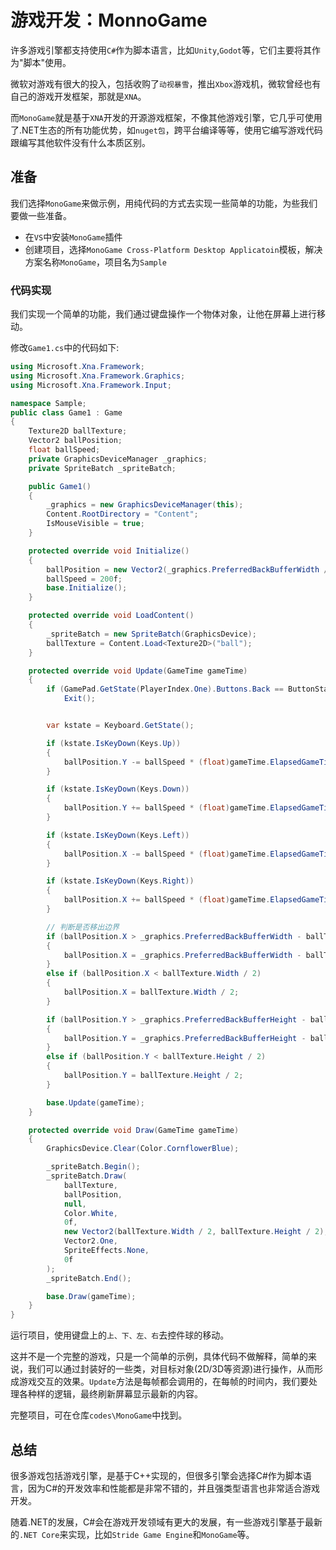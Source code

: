 # 游戏开发：MonnoGame

许多游戏引擎都支持使用`C#`作为脚本语言，比如`Unity`,`Godot`等，它们主要将其作为"脚本"使用。

微软对游戏有很大的投入，包括收购了`动视暴雪`，推出`Xbox`游戏机，微软曾经也有自己的游戏开发框架，那就是`XNA`。

而`MonoGame`就是基于`XNA`开发的开源游戏框架，不像其他游戏引擎，它几乎可使用了.NET生态的所有功能优势，如`nuget包`，跨平台编译等等，使用它编写游戏代码跟编写其他软件没有什么本质区别。

## 准备

我们选择`MonoGame`来做示例，用纯代码的方式去实现一些简单的功能，为些我们要做一些准备。

- 在`VS`中安装`MonoGame`插件
- 创建项目，选择`MonoGame Cross-Platform Desktop Applicatoin`模板，解决方案名称`MonoGame`，项目名为`Sample`

### 代码实现

我们实现一个简单的功能，我们通过键盘操作一个物体对象，让他在屏幕上进行移动。

修改`Game1.cs`中的代码如下:

```csharp
using Microsoft.Xna.Framework;
using Microsoft.Xna.Framework.Graphics;
using Microsoft.Xna.Framework.Input;

namespace Sample;
public class Game1 : Game
{
    Texture2D ballTexture;
    Vector2 ballPosition;
    float ballSpeed;
    private GraphicsDeviceManager _graphics;
    private SpriteBatch _spriteBatch;

    public Game1()
    {
        _graphics = new GraphicsDeviceManager(this);
        Content.RootDirectory = "Content";
        IsMouseVisible = true;
    }

    protected override void Initialize()
    {
        ballPosition = new Vector2(_graphics.PreferredBackBufferWidth / 2, _graphics.PreferredBackBufferHeight / 2);
        ballSpeed = 200f;
        base.Initialize();
    }

    protected override void LoadContent()
    {
        _spriteBatch = new SpriteBatch(GraphicsDevice);
        ballTexture = Content.Load<Texture2D>("ball");
    }

    protected override void Update(GameTime gameTime)
    {
        if (GamePad.GetState(PlayerIndex.One).Buttons.Back == ButtonState.Pressed || Keyboard.GetState().IsKeyDown(Keys.Escape))
            Exit();


        var kstate = Keyboard.GetState();

        if (kstate.IsKeyDown(Keys.Up))
        {
            ballPosition.Y -= ballSpeed * (float)gameTime.ElapsedGameTime.TotalSeconds;
        }

        if (kstate.IsKeyDown(Keys.Down))
        {
            ballPosition.Y += ballSpeed * (float)gameTime.ElapsedGameTime.TotalSeconds;
        }

        if (kstate.IsKeyDown(Keys.Left))
        {
            ballPosition.X -= ballSpeed * (float)gameTime.ElapsedGameTime.TotalSeconds;
        }

        if (kstate.IsKeyDown(Keys.Right))
        {
            ballPosition.X += ballSpeed * (float)gameTime.ElapsedGameTime.TotalSeconds;
        }

        // 判断是否移出边界
        if (ballPosition.X > _graphics.PreferredBackBufferWidth - ballTexture.Width / 2)
        {
            ballPosition.X = _graphics.PreferredBackBufferWidth - ballTexture.Width / 2;
        }
        else if (ballPosition.X < ballTexture.Width / 2)
        {
            ballPosition.X = ballTexture.Width / 2;
        }

        if (ballPosition.Y > _graphics.PreferredBackBufferHeight - ballTexture.Height / 2)
        {
            ballPosition.Y = _graphics.PreferredBackBufferHeight - ballTexture.Height / 2;
        }
        else if (ballPosition.Y < ballTexture.Height / 2)
        {
            ballPosition.Y = ballTexture.Height / 2;
        }

        base.Update(gameTime);
    }

    protected override void Draw(GameTime gameTime)
    {
        GraphicsDevice.Clear(Color.CornflowerBlue);

        _spriteBatch.Begin();
        _spriteBatch.Draw(
            ballTexture,
            ballPosition,
            null,
            Color.White,
            0f,
            new Vector2(ballTexture.Width / 2, ballTexture.Height / 2),
            Vector2.One,
            SpriteEffects.None,
            0f
        );
        _spriteBatch.End();

        base.Draw(gameTime);
    }
}
```

运行项目，使用键盘上的`上、下、左、右`去控件球的移动。

这并不是一个完整的游戏，只是一个简单的示例，具体代码不做解释，简单的来说，我们可以通过封装好的一些类，对目标对象(2D/3D等资源)进行操作，从而形成游戏交互的效果。`Update`方法是每帧都会调用的，在每帧的时间内，我们要处理各种样的逻辑，最终刷新屏幕显示最新的内容。

完整项目，可在仓库`codes\MonoGame`中找到。

## 总结

很多游戏包括游戏引擎，是基于C++实现的，但很多引擎会选择C#作为脚本语言，因为C#的开发效率和性能都是非常不错的，并且强类型语言也非常适合游戏开发。

随着.NET的发展，C#会在游戏开发领域有更大的发展，有一些游戏引擎基于最新的`.NET Core`来实现，比如`Stride Game Engine`和`MonoGame`等。
